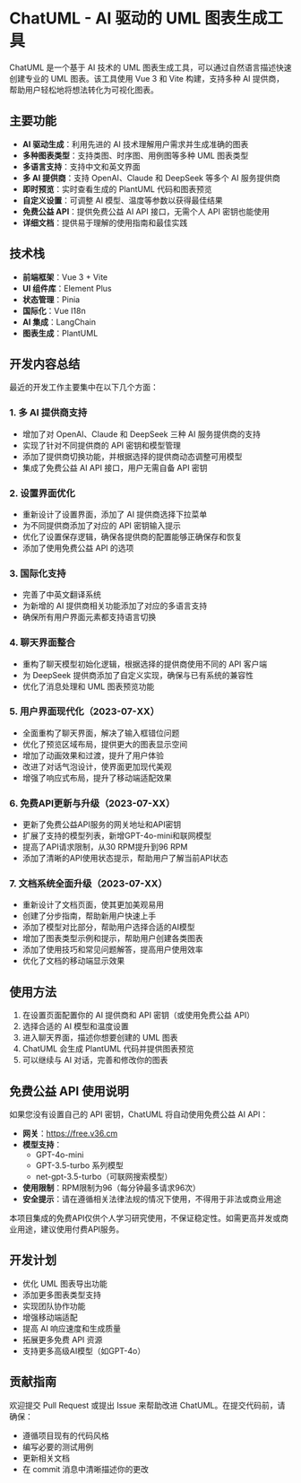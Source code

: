# ChatUML - AI 驱动的 UML 图表生成工具

ChatUML 是一个基于 AI 技术的 UML 图表生成工具，可以通过自然语言描述快速创建专业的 UML 图表。该工具使用 Vue 3 和 Vite 构建，支持多种 AI 提供商，帮助用户轻松地将想法转化为可视化图表。

## 主要功能

- **AI 驱动生成**：利用先进的 AI 技术理解用户需求并生成准确的图表
- **多种图表类型**：支持类图、时序图、用例图等多种 UML 图表类型
- **多语言支持**：支持中文和英文界面
- **多 AI 提供商**：支持 OpenAI、Claude 和 DeepSeek 等多个 AI 服务提供商
- **即时预览**：实时查看生成的 PlantUML 代码和图表预览
- **自定义设置**：可调整 AI 模型、温度等参数以获得最佳结果
- **免费公益 API**：提供免费公益 AI API 接口，无需个人 API 密钥也能使用
- **详细文档**：提供易于理解的使用指南和最佳实践

## 技术栈

- **前端框架**：Vue 3 + Vite
- **UI 组件库**：Element Plus
- **状态管理**：Pinia
- **国际化**：Vue I18n
- **AI 集成**：LangChain
- **图表生成**：PlantUML

## 开发内容总结

最近的开发工作主要集中在以下几个方面：

### 1. 多 AI 提供商支持

- 增加了对 OpenAI、Claude 和 DeepSeek 三种 AI 服务提供商的支持
- 实现了针对不同提供商的 API 密钥和模型管理
- 添加了提供商切换功能，并根据选择的提供商动态调整可用模型
- 集成了免费公益 AI API 接口，用户无需自备 API 密钥

### 2. 设置界面优化

- 重新设计了设置界面，添加了 AI 提供商选择下拉菜单
- 为不同提供商添加了对应的 API 密钥输入提示
- 优化了设置保存逻辑，确保各提供商的配置能够正确保存和恢复
- 添加了使用免费公益 API 的选项

### 3. 国际化支持

- 完善了中英文翻译系统
- 为新增的 AI 提供商相关功能添加了对应的多语言支持
- 确保所有用户界面元素都支持语言切换

### 4. 聊天界面整合

- 重构了聊天模型初始化逻辑，根据选择的提供商使用不同的 API 客户端
- 为 DeepSeek 提供商添加了自定义实现，确保与已有系统的兼容性
- 优化了消息处理和 UML 图表预览功能

### 5. 用户界面现代化（2023-07-XX）

- 全面重构了聊天界面，解决了输入框错位问题
- 优化了预览区域布局，提供更大的图表显示空间
- 增加了动画效果和过渡，提升了用户体验
- 改进了对话气泡设计，使界面更加现代美观
- 增强了响应式布局，提升了移动端适配效果

### 6. 免费API更新与升级（2023-07-XX）

- 更新了免费公益API服务的网关地址和API密钥
- 扩展了支持的模型列表，新增GPT-4o-mini和联网模型
- 提高了API请求限制，从30 RPM提升到96 RPM
- 添加了清晰的API使用状态提示，帮助用户了解当前API状态

### 7. 文档系统全面升级（2023-07-XX）

- 重新设计了文档页面，使其更加美观易用
- 创建了分步指南，帮助新用户快速上手
- 添加了模型对比部分，帮助用户选择合适的AI模型
- 增加了图表类型示例和提示，帮助用户创建各类图表
- 添加了使用技巧和常见问题解答，提高用户使用效率
- 优化了文档的移动端显示效果

## 使用方法

1. 在设置页面配置你的 AI 提供商和 API 密钥（或使用免费公益 API）
2. 选择合适的 AI 模型和温度设置
3. 进入聊天界面，描述你想要创建的 UML 图表
4. ChatUML 会生成 PlantUML 代码并提供图表预览
5. 可以继续与 AI 对话，完善和修改你的图表

## 免费公益 API 使用说明

如果您没有设置自己的 API 密钥，ChatUML 将自动使用免费公益 AI API：

- **网关**：https://free.v36.cm
- **模型支持**：
  - GPT-4o-mini
  - GPT-3.5-turbo 系列模型
  - net-gpt-3.5-turbo（可联网搜索模型）
- **使用限制**：RPM限制为96（每分钟最多请求96次）
- **安全提示**：请在遵循相关法律法规的情况下使用，不得用于非法或商业用途

本项目集成的免费API仅供个人学习研究使用，不保证稳定性。如需更高并发或商业用途，建议使用付费API服务。

## 开发计划

- 优化 UML 图表导出功能
- 添加更多图表类型支持
- 实现团队协作功能
- 增强移动端适配
- 提高 AI 响应速度和生成质量
- 拓展更多免费 API 资源
- 支持更多高级AI模型（如GPT-4o）

## 贡献指南

欢迎提交 Pull Request 或提出 Issue 来帮助改进 ChatUML。在提交代码前，请确保：

- 遵循项目现有的代码风格
- 编写必要的测试用例
- 更新相关文档
- 在 commit 消息中清晰描述你的更改
